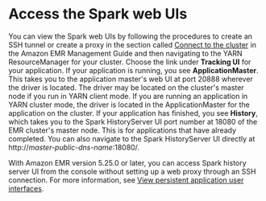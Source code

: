 # Access the Spark web UIs<a name="emr-spark-webui"></a>

You can view the Spark web UIs by following the procedures to create an SSH tunnel or create a proxy in the section called [Connect to the cluster](https://docs.aws.amazon.com/emr/latest/ManagementGuide/emr-connect-master-node.html) in the Amazon EMR Management Guide and then navigating to the YARN ResourceManager for your cluster\. Choose the link under **Tracking UI** for your application\. If your application is running, you see **ApplicationMaster**\. This takes you to the application master's web UI at port 20888 wherever the driver is located\. The driver may be located on the cluster's master node if you run in YARN client mode\. If you are running an application in YARN cluster mode, the driver is located in the ApplicationMaster for the application on the cluster\. If your application has finished, you see **History**, which takes you to the Spark HistoryServer UI port number at 18080 of the EMR cluster's master node\. This is for applications that have already completed\. You can also navigate to the Spark HistoryServer UI directly at http://*master\-public\-dns\-name*:18080/\.

With Amazon EMR version 5\.25\.0 or later, you can access Spark history server UI from the console without setting up a web proxy through an SSH connection\. For more information, see [View persistent application user interfaces](https://docs.aws.amazon.com/emr/latest/ManagementGuide/app-history-spark-UI.html)\.